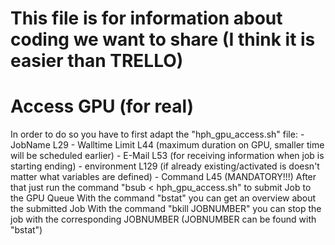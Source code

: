 # This file is for information about coding we want to share (I think it is easier than TRELLO)

# Access GPU (for real)
In order to do so you have to first adapt the "hph_gpu_access.sh" file:
	- JobName L29
	- Walltime Limit L44 (maximum duration on GPU, smaller time will be scheduled earlier)
	- E-Mail L53 (for receiving information when job is starting ending)
	- environment L129 (if already existing/activated is doesn't matter what variables are defined)
	- Command L45 (MANDATORY!!!)
After that just run the command "bsub < hph_gpu_access.sh" to submit Job to the GPU Queue
With the command "bstat" you can get an overview about the submitted Job
With the command "bkill JOBNUMBER" you can stop the job with the corresponding JOBNUMBER (JOBNUMBER can be found with "bstat")